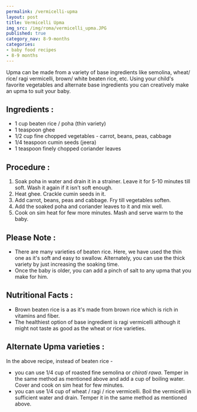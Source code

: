 ```yaml
---
permalink: /vermicelli-upma
layout: post
title: Vermicelli Upma
img_src: /img/roma/vermicelli_upma.JPG
published: true
category_nav: 8-9-months
categories:
- baby food recipes
- 8-9 months
---
```


<div class="recipe-content">

Upma can be made from a variety of base ingredients like semolina, wheat/ rice/ ragi vermicelli, brown/ white beaten rice, etc. Using your child's favorite vegetables and alternate base ingredients you can creatively make an upma to suit your baby.
<!--more-->

<h2>Ingredients :</h2>

<ul>

<li>1 cup beaten rice / poha (thin variety)</li>

<li>1 teaspoon ghee</li>

<li>1/2 cup fine chopped vegetables - carrot, beans, peas, cabbage</li>

<li>1/4 teaspoon cumin seeds (jeera)</li>

<li>1 teaspoon finely chopped coriander leaves</li>

</ul>


<h2>Procedure :</h2>

<ol>

<li>Soak poha in water and drain it in a strainer. Leave it for 5-10 minutes till soft. Wash it again if it isn't soft enough.</li>

<li>Heat ghee. Crackle cumin seeds in it.</li>

<li>Add carrot, beans, peas and cabbage. Fry till vegetables soften.</li>

<li>Add the soaked poha and  coriander leaves to it and mix well.</li>

<li>Cook on sim heat for few more minutes. Mash and serve warm to the baby.</li>

</ol>

<h2>Please Note :</h2>

<div><ul>

<li>There are many varieties of beaten rice. Here, we have used the thin one as it's soft and easy to swallow. Alternately, you can use the thick variety by just increasing the soaking time.</li>

<li>Once the baby is older, you can add a pinch of salt to any upma that you make for him.</li>

</ul>

</div>

<h2>Nutritional Facts :</h2>

<div class="nutrition">
<ul>

<li>Brown beaten rice is a as it's made from brown rice which is rich in vitamins and fiber. </li>

<li>The healthiest option of base ingredient is ragi vermicelli although it might not taste as good as the wheat or rice varieties. </li>

</ul>

</div>

<h2>Alternate Upma varieties :</h2>
<p style="margin-top:0">In the above recipe, instead of beaten rice -</p>

<ul>

<li>you can use 1/4 cup of roasted fine semolina or <em>chiroti rawa</em>. Temper in the same method as mentioned above and add a cup of boiling water. Cover and cook on sim heat for few minutes.</li>

<li>you can use 1/4 cup of wheat / ragi / rice vermicelli. Boil the vermicelli in sufficient water and drain. Temper it in the same method as mentioned above.</li>

</ul>



</div>
